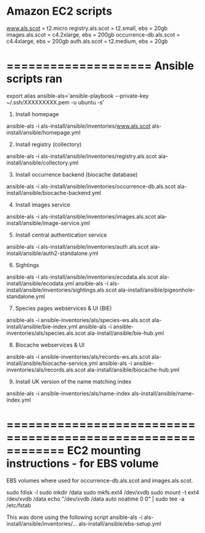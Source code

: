 Amazon EC2 scripts
==================

www.als.scot = t2.micro
registry.als.scot = t2.small, ebs = 20gb
images.als.scot = c4.2xlarge, ebs = 200gb
occurrence-db.als.scot = c4.4xlarge, ebs = 200gb
auth.als.scot = t2.medium, ebs = 20gb


====================
Ansible scripts ran
====================

export alias ansible-als='ansible-playbook --private-key ~/.ssh/XXXXXXXXX.pem -u ubuntu -s'

1) Install homepage

ansible-als -i als-install/ansible/inventories/www.als.scot als-install/ansible/homepage.yml

2) Install registry (collectory)

ansible-als -i als-install/ansible/inventories/registry.als.scot ala-install/ansible/collectory.yml

3) Install occurrence backend (biocache database)

ansible-als -i als-install/ansible/inventories/occurrence-db.als.scot ala-install/ansible/biocache-backend.yml

4) Install images service

ansible-als -i als-install/ansible/inventories/images.als.scot ala-install/ansible/image-service.yml

5) Install central authentication service

ansible-als -i als-install/ansible/inventories/auth.als.scot ala-install/ansible/auth2-standalone.yml

6) Sightings

ansible-als -i als-install/ansible/inventories/ecodata.als.scot ala-install/ansible/ecodata.yml 
ansible-als -i als-install/ansible/inventories/sightings.als.scot ala-install/ansible/pigeonhole-standalone.yml 

7) Species pages webservices & UI (BIE)

ansible-als -i ansible-inventories/als/species-ws.als.scot ala-install/ansible/bie-index.yml 
ansible-als -i ansible-inventories/als/species.als.scot ala-install/ansible/bie-hub.yml 

8) Biocache webservices & UI

ansible-als -i ansible-inventories/als/records-ws.als.scot ala-install/ansible/biocache-service.yml 
ansible-als -i ansible-inventories/als/records.als.scot ala-install/ansible/biocache-hub.yml 

9) Install UK version of the name matching index

ansible-als -i ansible-inventories/als/name-index als-install/ansible/name-index.yml 


============================================================
EC2 mounting instructions - for EBS volume
============================================================

EBS volumes where used for occurrence-db.als.scot and images.als.scot.

sudo fdisk -l
sudo mkdir /data
sudo mkfs.ext4 /dev/xvdb
sudo mount -t ext4 /dev/xvdb /data
echo "/dev/xvdb /data auto noatime 0 0" | sudo tee -a /etc/fstab

This was done using the following script
ansible-als -i als-install/ansible/inventories/... als-install/ansible/ebs-setup.yml



